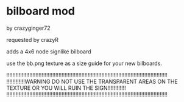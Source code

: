 bilboard mod
======================

by crazyginger72

requested by crazyR

adds a 4x6 node signlike bilboard
 
 
use the bb.png texture as a size guide for your new bilboards.

!!!!!!!!!!!!!!!!!!!!!!!!!!!!!!!!!!!!!!!!!!!!!!!!!!!!!!!!!!!!!!!!!!!!!!!!!!!!!!!!!!!!!!!!!!!!!!!!!!!!!!!!!
!!!!!!!!!!!!WARNING DO NOT USE THE TRANSPARENT AREAS ON THE TEXTURE OR YOU WILL RUIN THE SIGN!!!!!!!!!!!!
!!!!!!!!!!!!!!!!!!!!!!!!!!!!!!!!!!!!!!!!!!!!!!!!!!!!!!!!!!!!!!!!!!!!!!!!!!!!!!!!!!!!!!!!!!!!!!!!!!!!!!!!!

